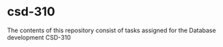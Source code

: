 # csd-310
The contents of this repository consist of tasks assigned for the Database development CSD-310
